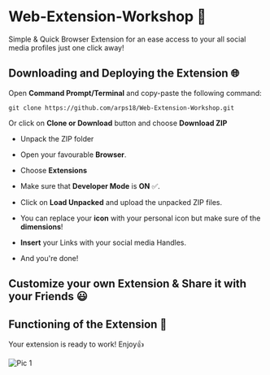 # Web-Extension-Workshop 🚀

Simple & Quick Browser Extension for an ease access to your all social media profiles just one click away!

## Downloading and Deploying the Extension 🌐

Open __Command Prompt/Terminal__ and copy-paste the following command:
```
git clone https://github.com/arps18/Web-Extension-Workshop.git
```

Or click on __Clone or Download__ button and choose __Download ZIP__     
* Unpack the ZIP folder
* Open your favourable __Browser__.
* Choose  __Extensions__

* Make sure that __Developer Mode__ is  __ON__ ✅. 
* Click on __Load Unpacked__ and upload the unpacked ZIP files.
* You can replace your __icon__ with your personal icon but make sure of the __dimensions__!
* __Insert__ your Links with your social media Handles.
* And you're done! 



## Customize your own Extension & Share it with your Friends :smiley:

## Functioning of the Extension :purple_heart:

Your extension is ready to work! Enjoy:thumbsup:

![Pic 1](https://user-images.githubusercontent.com/47818179/86615003-78901500-bfd1-11ea-8381-4f7c4577ae66.png)

